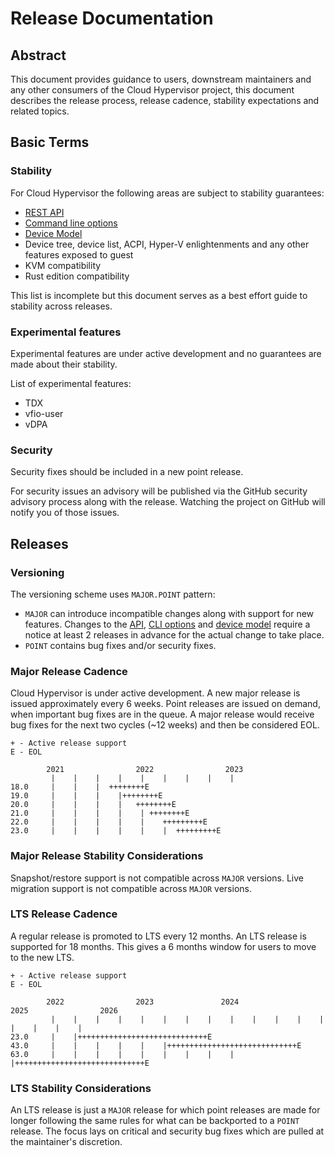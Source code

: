# Release Documentation

## Abstract

This document provides guidance to users, downstream maintainers and
any other consumers of the Cloud Hypervisor project, this document
describes the release process, release cadence, stability expectations and
related topics.

## Basic Terms

### Stability

For Cloud Hypervisor the following areas are subject to stability guarantees:

- [REST API](api.md#rest-api)
- [Command line options](api.md#command-line-interface)
- [Device Model](device_model.md)
- Device tree, device list, ACPI, Hyper-V enlightenments and any other
  features exposed to guest
- KVM compatibility
- Rust edition compatibility

This list is incomplete but this document serves as a best effort guide to stability
across releases.

### Experimental features

Experimental features are under active development and no guarantees are made about their stability.

List of experimental features:

- TDX
- vfio-user
- vDPA

### Security

Security fixes should be included in a new point release.

For security issues an advisory will be published via the GitHub security advisory process along with the release. Watching the project on GitHub will notify you of those issues.

## Releases

### Versioning

The versioning scheme uses `MAJOR.POINT` pattern:

- `MAJOR` can introduce incompatible changes along with support for new features. Changes to the [API](api.md#rest-api),
  [CLI options](api.md#command-line-interface) and [device model](device_model.md)
  require a notice at least 2 releases in advance for the actual change to take
  place.
- `POINT` contains bug fixes and/or security fixes.

### Major Release Cadence

Cloud Hypervisor is under active development. A new major release is issued approximately
every 6 weeks. Point releases are issued on demand, when important bug fixes are in
the queue. A major release would receive bug fixes for the next two cycles (~12 weeks)
and then be considered EOL.

```
+ - Active release support
E - EOL

        2021                2022                2023 
         |    |    |    |    |    |    |    |    | 
18.0     |    |    |  ++++++++E
19.0     |    |    |    |++++++++E
20.0     |    |    |    |   ++++++++E
21.0     |    |    |    |    | ++++++++E
22.0     |    |    |    |    |    +++++++++E
23.0     |    |    |    |    |    |  +++++++++E

```

### Major Release Stability Considerations

Snapshot/restore support is not compatible across `MAJOR` versions.
Live migration support is not compatible across `MAJOR` versions.

### LTS Release Cadence

A regular release is promoted to LTS every 12 months. An LTS release is supported for 18 months. This gives a 6 months window for users to move to the new LTS.

```
+ - Active release support
E - EOL

        2022                2023               2024                 2025                2026
         |    |    |    |    |    |    |    |    |    |    |    |    |    |    |    |    |
23.0     |    |+++++++++++++++++++++++++++++E
43.0     |    |    |    |    |    |+++++++++++++++++++++++++++++E
63.0     |    |    |    |    |    |    |    |    |    |+++++++++++++++++++++++++++++E

```

### LTS Stability Considerations

An LTS release is just a `MAJOR` release for which point releases are made for
longer following the same rules for what can be backported to a `POINT` release.
The focus lays on critical and security bug fixes which are pulled at the
maintainer's discretion.
